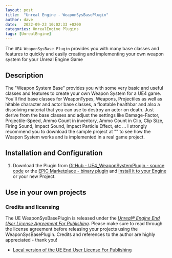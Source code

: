 ```yaml
---
layout: post
title:  "Unreal Engine - WeaponSysBasePlugin"
author: dave
date:   2022-09-23 10:02:33 +0200
categories: UnrealEngine Plugins
tags: [UnrealEngine]
---
```

The `UE4 WeaponSysBase Plugin` provides you with many base classes and features to quickly and easily creating and implementing your own weapon system for your Unreal Engine Game

## Description
The "Weapon System Base" provides you with some very basic and useful classes and features to create your own Weapon System for a UE4 game. You'll find base classes for WeaponTypes, Weapons, Projectiles as well as hitable character and actor base classes, a floatable healthbar and also a dissolving material that you can use to destroy an actor on death. Just derive from the base classes and adjust the settings like Damage-Factor, Projectile-Speed, Ammo Count in inventory, Ammo Count in Clip, Clip Size, Firing Sound, Impact Sound, Impact Particle Effect, etc ... I strongly recommend you to download the sample project at "" to see how the Weapon System works and is implemented in a real game project.

## Installation and Configuration
1. Download the Plugin from [GitHub - UE4_WeaponSystemPlugin - source code](https://github.com/jetedonner/UE4_WeaponSystemPlugin) or the [EPIC Marketplace - binary plugin](https://www.unrealengine.com/marketplace/en-US/store) and [install it to your Engine](https://docs.unrealengine.com/5.0/en-US/working-with-plugins-in-unreal-engine/) or your new Project.

## Use in your own projects

### Credits and licensing
The UE WeaponSysBasePlugin is released under the [_Unreal® Engine End User License Agreement For Publishing_](https://www.unrealengine.com/en-US/eula/unreal?sessionInvalidated=true). Please make sure to read through the license agreement before releasing your projects using the WeaponSysBasePlugin. Credits and references to the author are highly appreciated - thank you!
- [Local version of the UE End User License For Publishing](/assets/docs/ue/LICENSE)

<!--
`YEAR-MONTH-DAY-title.MARKUP`

Where `YEAR` is a four-digit number, `MONTH` and `DAY` are both two-digit numbers, and `MARKUP` is the file extension representing the format used in the file. After that, include the necessary front matter. Take a look at the source for this post to get an idea about how it works.

Jekyll also offers powerful support for code snippets:

{% highlight ruby %}
def print_hi(name)
  puts "Hi, #{name}"
end
print_hi('Tom')
#=> prints 'Hi, Tom' to STDOUT.
{% endhighlight %}

Check out the [Jekyll docs][jekyll-docs] for more info on how to get the most out of Jekyll. File all bugs/feature requests at [Jekyll’s GitHub repo][jekyll-gh]. If you have questions, you can ask them on [Jekyll Talk][jekyll-talk].

[jekyll-docs]: https://jekyllrb.com/docs/home
[jekyll-gh]:   https://github.com/jekyll/jekyll
[jekyll-talk]: https://talk.jekyllrb.com/
-->
